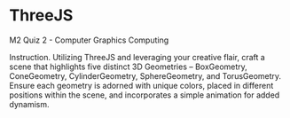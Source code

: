 # ThreeJS
 M2 Quiz 2 - Computer Graphics Computing
 
Instruction. Utilizing ThreeJS and leveraging your creative flair, craft a scene that highlights five distinct 3D Geometries – BoxGeometry, ConeGeometry, CylinderGeometry, SphereGeometry, and TorusGeometry. Ensure each geometry is adorned with unique colors, placed in different positions within the scene, and incorporates a simple animation for added dynamism.
